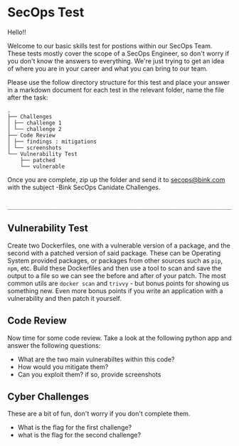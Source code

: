 # SecOps Test
Hello!!

Welcome to our basic skills test for postions within our SecOps Team. These tests mostly cover the scope of a SecOps Engineer, so don't worry if you don't know the answers to everything. We're just trying to get an idea of where you are in your career and what you can bring to our team.

Please use the follow directory structure for this test and place your answer in a markdown document for each test in the relevant folder, name the file after the task: 

```
.
├── Challenges
│ ├── challenge 1 
│ └── challenge 2
├── Code Review
│ ├── findings : mitigations
│ └── screenshots
└── Vulnerability Test
    ├── patched
    └── vulnerable
```

Once you are complete, zip up the folder and send it to secops@bink.com with the subject <name>-Bink SecOps Canidate Challenges.

          _____________________________________________________________________________________________________________

## Vulnerability Test
Create two Dockerfiles, one with a vulnerable version of a package, and the second with a patched version of said package. These can be Operating System provided packages, or packages from other sources such as `pip`, `npm`, etc.
Build these Dockerfiles and then use a tool to scan and save the output to a file so we can see the before and after of your patch. The most common utils are `docker scan` and `trivvy` - but bonus points for showing us something new.
Even more bonus points if you write an application with a vulnerability and then patch it yourself.

## Code Review

Now time for some code review. Take a look at the following python app and answer the following questions: 

- What are the two main vulnerabiltes within this code? 
- How would you mitigate them? 
- Can you exploit them? if so, provide screenshots

## Cyber Challenges 

These are a bit of fun, don't worry if you don't complete them. 

- What is the flag for the first challenge? 
- what is the flag for the second challenge? 

